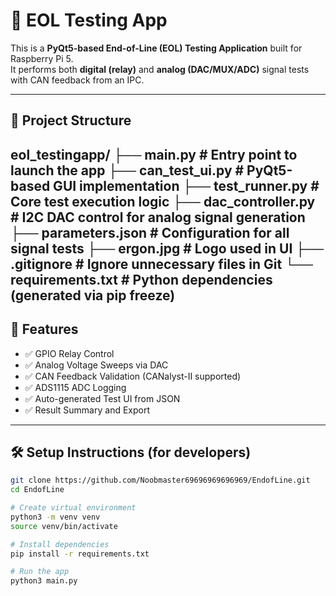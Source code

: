 # 🧪 EOL Testing App

This is a **PyQt5-based End-of-Line (EOL) Testing Application** built for Raspberry Pi 5.  
It performs both **digital (relay)** and **analog (DAC/MUX/ADC)** signal tests with CAN feedback from an IPC.

---

## 📁 Project Structure

eol_testingapp/
├── main.py # Entry point to launch the app
├── can_test_ui.py # PyQt5-based GUI implementation
├── test_runner.py # Core test execution logic
├── dac_controller.py # I2C DAC control for analog signal generation
├── parameters.json # Configuration for all signal tests
├── ergon.jpg # Logo used in UI
├── .gitignore # Ignore unnecessary files in Git
└── requirements.txt # Python dependencies (generated via pip freeze)
---

## 🚀 Features

- ✅ GPIO Relay Control
- ✅ Analog Voltage Sweeps via DAC
- ✅ CAN Feedback Validation (CANalyst-II supported)
- ✅ ADS1115 ADC Logging
- ✅ Auto-generated Test UI from JSON
- ✅ Result Summary and Export

---

## 🛠 Setup Instructions (for developers)

```bash
git clone https://github.com/Noobmaster69696969696969/EndofLine.git
cd EndofLine

# Create virtual environment
python3 -m venv venv
source venv/bin/activate

# Install dependencies
pip install -r requirements.txt

# Run the app
python3 main.py


